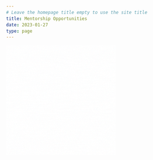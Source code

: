 ```yaml
---
# Leave the homepage title empty to use the site title
title: Mentorship Opportunities
date: 2023-01-27
type: page
---
```

![coming soon](comingsoon.gif)